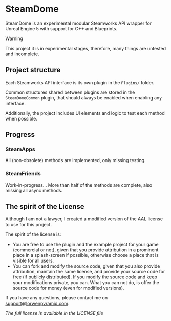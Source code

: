 # SteamDome
SteamDome is an experimental modular Steamworks API wrapper for Unreal Engine 5 with support for C++ and Blueprints.

> [!Warning]
> This project it is in experimental stages, therefore, many things are untested and incomplete.

## Project structure
Each Steamworks API interface is its own plugin in the `Plugins/` folder.

Common structures shared between plugins are stored in the `SteamDomeCommon` plugin,
that should always be enabled when enabling any interface.

Additionally, the project includes UI elements and logic to test each method when possible.

## Progress
### SteamApps
All (non-obsolete) methods are implemented, only missing testing.

### SteamFriends
Work-in-progress...
More than half of the methods are complete, also missing all async methods.

## The spirit of the License
Although I am not a lawyer, I created a modified version of the AAL license to use for this project.

The spirit of the license is:
- You are free to use the plugin and the example project for your game (commercial or not), given that you
  provide attribution in a prominent place in a splash-screen if possible, otherwise choose a place that is visible
  for all users.
- You can fork and modify the source code, given that you also provide attribution, maintain the same license,
  and provide your source code for free (if publicly distributed). If you modify the source code and keep your
  modifications private, you can. What you can not do, is offer the source code for money (even for modified versions).

If you have any questions, please contact me on <support@lorwenpyramid.com>.

_The full license is available in the LICENSE file_
